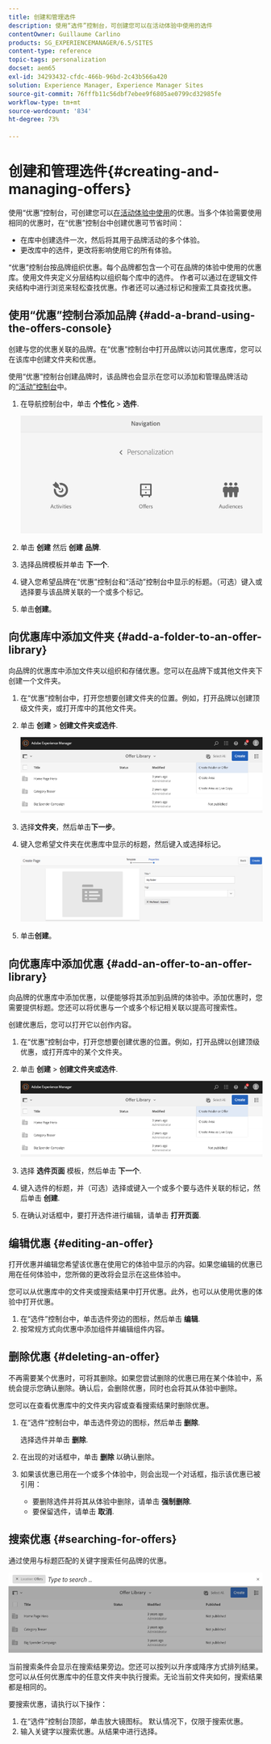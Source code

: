 ```yaml
---
title: 创建和管理选件
description: 使用“选件”控制台，可创建您可以在活动体验中使用的选件
contentOwner: Guillaume Carlino
products: SG_EXPERIENCEMANAGER/6.5/SITES
content-type: reference
topic-tags: personalization
docset: aem65
exl-id: 34293432-cfdc-466b-96bd-2c43b566a420
solution: Experience Manager, Experience Manager Sites
source-git-commit: 76fffb11c56dbf7ebee9f6805ae0799cd32985fe
workflow-type: tm+mt
source-wordcount: '834'
ht-degree: 73%

---
```


# 创建和管理选件{#creating-and-managing-offers}

使用“优惠”控制台，可创建您可以[在活动体验中使用](/help/sites-authoring/content-targeting-touch.md)的优惠。当多个体验需要使用相同的优惠时，在“优惠”控制台中创建优惠可节省时间：

* 在库中创建选件一次，然后将其用于品牌活动的多个体验。
* 更改库中的选件，更改将影响使用它的所有体验。

“优惠”控制台按品牌组织优惠。每个品牌都包含一个可在品牌的体验中使用的优惠库。使用文件夹定义分层结构以组织每个库中的选件。 作者可以通过在逻辑文件夹结构中进行浏览来轻松查找优惠。作者还可以通过标记和搜索工具查找优惠。

## 使用“优惠”控制台添加品牌 {#add-a-brand-using-the-offers-console}

创建与您的优惠关联的品牌。在“优惠”控制台中打开品牌以访问其优惠库，您可以在该库中创建文件夹和优惠。

使用“优惠”控制台创建品牌时，该品牌也会显示在您可以添加和管理品牌活动的[“活动”控制台](/help/sites-authoring/activitylib.md)中。

1. 在导航控制台中，单击 **个性化** > **选件**.

   ![screen-shot_2019-03-05at124139-1](assets/screen-shot_2019-03-05at124139-1.png)

1. 单击 **创建** 然后 **创建** **品牌**.
1. 选择品牌模板并单击 **下一个**.
1. 键入您希望品牌在“优惠”控制台和“活动”控制台中显示的标题。（可选）键入或选择要与该品牌关联的一个或多个标记。
1. 单击&#x200B;**创建**。

## 向优惠库中添加文件夹 {#add-a-folder-to-an-offer-library}

向品牌的优惠库中添加文件夹以组织和存储优惠。您可以在品牌下或其他文件夹下创建一个文件夹。

1. 在“优惠”控制台中，打开您想要创建文件夹的位置。例如，打开品牌以创建顶级文件夹，或打开库中的其他文件夹。
1. 单击 **创建** > **创建文件夹或选件**.

   ![screen-shot_2019-03-05at124557](assets/screen-shot_2019-03-05at124557.png)

1. 选择&#x200B;**文件夹**，然后单击&#x200B;**下一步**。
1. 键入您希望文件夹在优惠库中显示的标题，然后键入或选择标记。

   ![chlimage_1-172](assets/chlimage_1-172.png)

1. 单击&#x200B;**创建**。

## 向优惠库中添加优惠 {#add-an-offer-to-an-offer-library}

向品牌的优惠库中添加优惠，以便能够将其添加到品牌的体验中。添加优惠时，您需要提供标题。您还可以将优惠与一个或多个标记相关联以提高可搜索性。

创建优惠后，您可以打开它以创作内容。

1. 在“优惠”控制台中，打开您想要创建优惠的位置。例如，打开品牌以创建顶级优惠，或打开库中的某个文件夹。
1. 单击 **创建** > **创建文件夹或选件**.

   ![screen-shot_2019-03-05at124557-1](assets/screen-shot_2019-03-05at124557-1.png)

1. 选择 **选件页面** 模板，然后单击 **下一个**.
1. 键入选件的标题，并（可选）选择或键入一个或多个要与选件关联的标记，然后单击 **创建**.
1. 在确认对话框中，要打开选件进行编辑，请单击 **打开页面**.

## 编辑优惠 {#editing-an-offer}

打开优惠并编辑您希望该优惠在使用它的体验中显示的内容。如果您编辑的优惠已用在任何体验中，您所做的更改将会显示在这些体验中。

您可以从优惠库中的文件夹或搜索结果中打开优惠。此外，也可以从使用优惠的体验中打开优惠。

1. 在“选件”控制台中，单击选件旁边的图标，然后单击 **编辑**.
1. 按常规方式向优惠中添加组件并编辑组件内容。

## 删除优惠 {#deleting-an-offer}

不再需要某个优惠时，可将其删除。如果您尝试删除的优惠已用在某个体验中，系统会提示您确认删除。确认后，会删除优惠，同时也会将其从体验中删除。

您可以在查看优惠库中的文件夹内容或查看搜索结果时删除优惠。

1. 在“选件”控制台中，单击选件旁边的图标，然后单击 **删除**.

   选择选件并单击 **删除**.

1. 在出现的对话框中，单击 **删除** 以确认删除。
1. 如果该优惠已用在一个或多个体验中，则会出现一个对话框，指示该优惠已被引用：

   * 要删除选件并将其从体验中删除，请单击 **强制删除**.
   * 要保留选件，请单击 **取消**.

## 搜索优惠 {#searching-for-offers}

通过使用与标题匹配的关键字搜索任何品牌的优惠。

![screen-shot_2019-03-05at124731](assets/screen-shot_2019-03-05at124731.png)

当前搜索条件会显示在搜索结果旁边。您还可以按列以升序或降序方式排列结果。您可以从任何优惠库中的任意文件夹中执行搜索。无论当前文件夹如何，搜索结果都是相同的。

要搜索优惠，请执行以下操作：

1. 在“选件”控制台顶部，单击放大镜图标。 默认情况下，仅限于搜索优惠。
1. 输入关键字以搜索优惠。从结果中进行选择。
